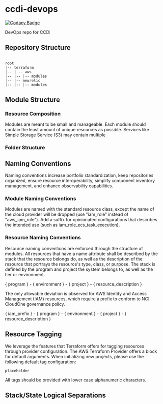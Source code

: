 # ccdi-devops

[![Codacy Badge](https://api.codacy.com/project/badge/Grade/5dbdeea2d17647068f0889737a5f9066)](https://app.codacy.com/gh/CBIIT/ccdi-devops?utm_source=github.com&utm_medium=referral&utm_content=CBIIT/ccdi-devops&utm_campaign=Badge_Grade)

DevOps repo for CCDI

## Repository Structure
<pre><code>
root
|-- terraform
|-- | -- aws
|-- |-- |-- modules
|-- |-- newrelic
|-- |-- |-- modules
</code></pre>

## Module Structure

### Resource Composition
Modules are meant to be small and manageable. Each module should contain the least amount of unique resources as possible. Services like Simple Storage Service (S3) may contain multiple 

### Folder Structure


## Naming Conventions
Naming conventions increase portfolio standardization, keep repositories organized, ensure resource interoperability, simplify component inventory management, and enhance observability capabilities. 

### Module Naming Conventions
Modules are named with the standard resource class, except the name of the cloud provider will be dropped (use "iam_role" instead of "aws_iam_role"). Add a suffix for opinionated configurations that describes the intended use (such as iam_role_ecs_task_execution).


### Resource Naming Conventions
 Resource naming conventions are enforced through the structure of modules. All resources that have a name attribute shall be described by the stack that the resource belongs do, as well as the description of the resource that portrays the resource's type, class, or purpose. The stack is defined by the program and project the system belongs to, as well as the tier or environment. 

{ program } - { environment } - { project } - { resource_description }

The only allowable deviation is observed for AWS Identity and Access Management (IAM) resources, which require a prefix to conform to NCI CloudOne governance policy.

{ iam_prefix } - { program } - { environment } - { project } - { resource_description }


## Resource Tagging
We leverage the features that Terraform offers for tagging resources through provider configuration. The AWS Terraform Provider offers a block for default arguments. When initializing new projects, please use the following default tag configuration:

<pre><code>placeholder</code></pre>

All tags should be provided with lower case alphanumeric characters. 

## Stack/State Logical Separations